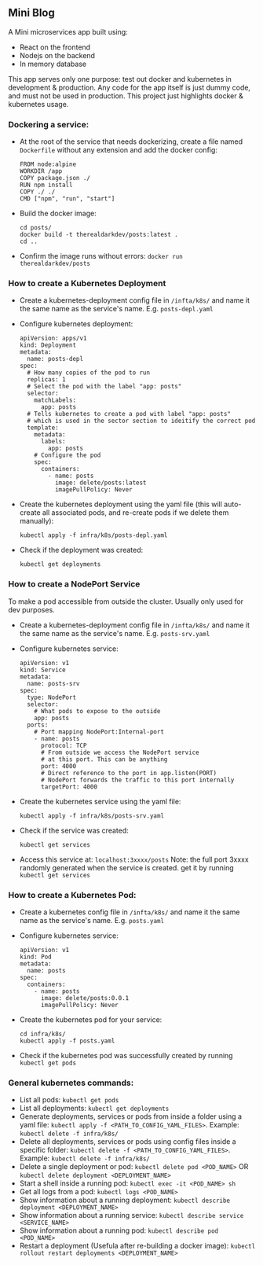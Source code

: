## Mini Blog

A Mini microservices app built using:

- React on the frontend
- Nodejs on the backend
- In memory database

This app serves only one purpose: test out docker and kubernetes in development & production. Any code for the app itself is just dummy code, and must not be used in production. This project just highlights docker & kubernetes usage.

### Dockering a service:

- At the root of the service that needs dockerizing, create a file named `Dockerfile` without any extension and add the docker config:

  ```
  FROM node:alpine
  WORKDIR /app
  COPY package.json ./
  RUN npm install
  COPY ./ ./
  CMD ["npm", "run", "start"]
  ```

- Build the docker image:
  ```
  cd posts/
  docker build -t therealdarkdev/posts:latest .
  cd ..
  ```
- Confirm the image runs without errors:
  `docker run therealdarkdev/posts`

### How to create a Kubernetes Deployment

- Create a kubernetes-deployment config file in `/infta/k8s/` and name it the same name as the service's name. E.g. `posts-depl.yaml`
- Configure kubernetes deployment:

  ```
  apiVersion: apps/v1
  kind: Deployment
  metadata:
    name: posts-depl
  spec:
    # How many copies of the pod to run
    replicas: 1
    # Select the pod with the label "app: posts"
    selector:
      matchLabels:
        app: posts
    # Tells kubernetes to create a pod with label "app: posts"
    # which is used in the sector section to ideitify the correct pod
    template:
      metadata:
        labels:
          app: posts
      # Configure the pod
      spec:
        containers:
          - name: posts
            image: delete/posts:latest
            imagePullPolicy: Never
  ```

- Create the kubernetes deployment using the yaml file (this will auto-create all associated pods, and re-create pods if we delete them manually):

  ```
  kubectl apply -f infra/k8s/posts-depl.yaml
  ```

- Check if the deployment was created:
  ```
  kubectl get deployments
  ```

### How to create a NodePort Service

To make a pod accessible from outside the cluster. Usually only used for dev purposes.

- Create a kubernetes-deployment config file in `/infta/k8s/` and name it the same name as the service's name. E.g. `posts-srv.yaml`
- Configure kubernetes service:
  ```
  apiVersion: v1
  kind: Service
  metadata:
    name: posts-srv
  spec:
    type: NodePort
    selector:
      # What pods to expose to the outside
      app: posts
    ports:
      # Port mapping NodePort:Internal-port
      - name: posts
        protocol: TCP
        # From outside we access the NodePort service
        # at this port. This can be anything
        port: 4000
        # Direct reference to the port in app.listen(PORT)
        # NodePort forwards the traffic to this port internally
        targetPort: 4000
  ```
- Create the kubernetes service using the yaml file:

  ```
  kubectl apply -f infra/k8s/posts-srv.yaml
  ```

- Check if the service was created:
  ```
  kubectl get services
  ```
- Access this service at:
  `localhost:3xxxx/posts`
  Note: the full port 3xxxx randomly generated when the service is created. get it by running `kubectl get services`

### How to create a Kubernetes Pod:

- Create a kubernetes config file in `/infta/k8s/` and name it the same name as the service's name. E.g. `posts.yaml`
- Configure kubernetes service:

  ```
  apiVersion: v1
  kind: Pod
  metadata:
    name: posts
  spec:
    containers:
      - name: posts
        image: delete/posts:0.0.1
        imagePullPolicy: Never
  ```

- Create the kubernetes pod for your service:

  ```
  cd infra/k8s/
  kubectl apply -f posts.yaml
  ```

- Check if the kubernetes pod was successfully created by running `kubectl get pods`

### General kubernetes commands:

- List all pods: `kubectl get pods`
- List all deployments: `kubectl get deployments`
- Generate deployments, services or pods from inside a folder using a yaml file: `kubectl apply -f <PATH_TO_CONFIG_YAML_FILES>`. Example: `kubectl delete -f infra/k8s/`
- Delete all deployments, services or pods using config files inside a specific folder: `kubectl delete -f <PATH_TO_CONFIG_YAML_FILES>`. Example: `kubectl delete -f infra/k8s/`
- Delete a single deployment or pod: `kubectl delete pod <POD_NAME>` OR `kubectl delete deployment <DEPLOYMENT_NAME>`
- Start a shell inside a running pod: `kubectl exec -it <POD_NAME> sh`
- Get all logs from a pod: `kubectl logs <POD_NAME>`
- Show information about a running deployment: `kubectl describe deployment <DEPLOYMENT_NAME>`
- Show information about a running service: `kubectl describe service <SERVICE_NAME>`
- Show information about a running pod: `kubectl describe pod <POD_NAME>`
- Restart a deployment (Usefula after re-building a docker image): `kubectl rollout restart deployments <DEPLOYMENT_NAME>`
